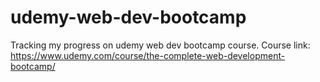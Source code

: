 # udemy-web-dev-bootcamp
 Tracking my progress on udemy web dev bootcamp course. Course link: https://www.udemy.com/course/the-complete-web-development-bootcamp/
